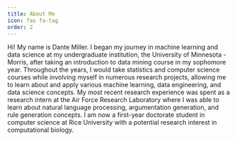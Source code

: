 ```yaml
---
title: About Me
icon: fas fa-tag
order: 2
---
```


<style>
.form-control, .fas.fa-search.fa-fw{
    visibility:hidden;
    display:none;
}
</style>

Hi! My name is Dante Miller. I began my journey in machine learning and data science at my undergraduate institution, the University of Minnesota - Morris, after taking an introduction to data mining course in my sophomore year. Throughout the years, I would take statistics and computer science courses while involving myself in numerous research projects, allowing me to learn about and apply various machine learning, data engineering, and data science concepts. My most recent research experience was spent as a research intern at the Air Force Research Laboratory where I was able to learn about natural language processing, argumentation generation, and rule generation concepts. I am now a first-year doctorate student in computer science at Rice University with a potential research interest in computational biology.



